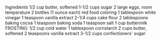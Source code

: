 Ingredients
1/2 cup butter, softened
1-1/2 cups sugar
2 large eggs, room temperature
2 bottles (1 ounce each) red food coloring
1 tablespoon white vinegar
1 teaspoon vanilla extract
2-1/4 cups cake flour
2 tablespoons baking cocoa
1 teaspoon baking soda
1 teaspoon salt
1 cup buttermilk
FROSTING:
1/2 cup cold water
1 tablespoon cornstarch
2 cups butter, softened
2 teaspoons vanilla extract
3-1/2 cups confectioners' sugar